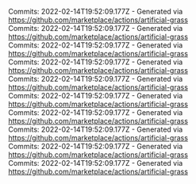 Commits: 2022-02-14T19:52:09.177Z - Generated via https://github.com/marketplace/actions/artificial-grass
<br>
Commits: 2022-02-14T19:52:09.177Z - Generated via https://github.com/marketplace/actions/artificial-grass
<br>
Commits: 2022-02-14T19:52:09.177Z - Generated via https://github.com/marketplace/actions/artificial-grass
<br>
Commits: 2022-02-14T19:52:09.177Z - Generated via https://github.com/marketplace/actions/artificial-grass
<br>
Commits: 2022-02-14T19:52:09.177Z - Generated via https://github.com/marketplace/actions/artificial-grass
<br>
Commits: 2022-02-14T19:52:09.177Z - Generated via https://github.com/marketplace/actions/artificial-grass
<br>
Commits: 2022-02-14T19:52:09.177Z - Generated via https://github.com/marketplace/actions/artificial-grass
<br>
Commits: 2022-02-14T19:52:09.177Z - Generated via https://github.com/marketplace/actions/artificial-grass
<br>
Commits: 2022-02-14T19:52:09.177Z - Generated via https://github.com/marketplace/actions/artificial-grass
<br>
Commits: 2022-02-14T19:52:09.177Z - Generated via https://github.com/marketplace/actions/artificial-grass
<br>
